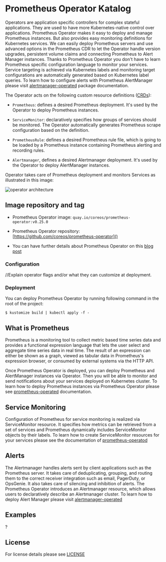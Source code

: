 # Prometheus Operator Katalog

Operators are application specific controllers for complex stateful applications. They are used to have more Kubernetes-native control over applications. Prometheus Operator makes it easy to deploy and manage Prometheus instances. But also provides easy monitoring definitions for Kubernetes services. We can easily deploy Prometheus servers and use advanced options in the Prometheus CDR to let the Operator handle version upgrades, persistent volume claims and connecting Prometheus to Alert Manager instances. Thanks to Prometheus Operator you don't have to learn Prometheus specific configuration language to monitor your services. Service targeting is achieved via Kubernetes labels and monitoring target configurations are automatically generated based on Kubernetes label queries. To learn how to configure alerts with Prometheus AlertManager please visit [alertmanager-operated]() package documentation.

The Operator acts on the following custom resource definitions ([CRDs](link)):

- `Prometheus`: defines a desired Prometheus deployment. It's used by the Operator to deploy Prometheus instances.

- `ServiceMonitor`: declaratively specifies how groups of services should be monitored. The Operator automatically generates Prometheus scrape configuration based on the definition.

- `PrometheusRule`: defines a desired Prometheus rule file, which is going to be loaded by a Prometheus instance containing Prometheus alerting and recording rules.

- `Alertmanager`, defines a desired Alertmanager deployment. It's used by the Operator to deploy AlertManager instances.

Operator takes care of Prometheus deployment and monitors Services as illustrated in this image:

![operator architecture](https://coreos.com/sites/default/files/inline-images/p1.png)


## Image repository and tag

* Prometheus Operator image: `quay.io/coreos/prometheus-operator:v0.25.0`

* Prometheus Operator repository: [https://github.com/coreos/prometheus-operator]()

* You can have further details about Prometheus Operator on this [blog post](https://coreos.com/blog/the-prometheus-operator.html)


### Configuration

//Explain operator flags and/or what they can customize at deployment.


### Deployment

You can deploy Prometheus Operator by running following command in the root of the project:

`$ kustomize build | kubectl apply -f -`



## What is Prometheus

Prometheus is a monitoring tool to collect metric based time series data and provides a functional expression language that lets the user select and aggregate time series data in real time. 
The result of an expression can either be shown as a graph, viewed as tabular data in Prometheus's expression browser, or consumed by external systems via the HTTP API.

Once Prometheus Operator is deployed, you can deploy Prometheus and AlertManager instances via Operator. Then you will be able to monitor and send notifications about your services deployed on Kubernetes cluster. To learn how to deploy Prometheus instances via Prometheus Operator please see [prometheus-operated]() documentation.


## Service Monitoring

Configuration of Prometheus for service monitoring is realized via ServiceMonitor resource. It specifies how metrics can be retrieved from a set of services and Prometheus dynamically includes ServiceMonitor objects by their labels. To learn how to create ServiceMonitor resources for your services please see the documentation of [prometheus-operatod]()


## Alerts

The Alertmanager handles alerts sent by client applications such as the Prometheus server. It takes care of deduplicating, grouping, and routing them to the correct receiver integration such as email, PagerDuty, or OpsGenie. It also takes care of silencing and inhibition of alerts. The Prometheus Operator introduces an Alertmanager resource, which allows users to declaratively describe an Alertmanager cluster. To learn how to deploy Alert Manager please visit [alertmanager-operated]()


## Examples
?

## License

For license details please see [LICENSE](license_link) 
